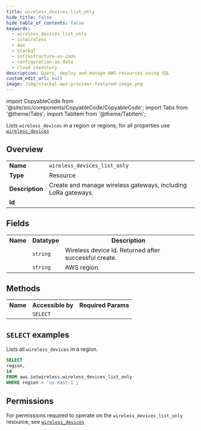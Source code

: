 ```yaml
---
title: wireless_devices_list_only
hide_title: false
hide_table_of_contents: false
keywords:
  - wireless_devices_list_only
  - iotwireless
  - aws
  - stackql
  - infrastructure-as-code
  - configuration-as-data
  - cloud inventory
description: Query, deploy and manage AWS resources using SQL
custom_edit_url: null
image: /img/stackql-aws-provider-featured-image.png
---
```


import CopyableCode from '@site/src/components/CopyableCode/CopyableCode';
import Tabs from '@theme/Tabs';
import TabItem from '@theme/TabItem';

Lists <code>wireless_devices</code> in a region or regions, for all properties use <a href="/services/serviceName/wireless_devices/"><code>wireless_devices</code></a>

## Overview
<table>
<tbody>
<tr><td><b>Name</b></td><td><code>wireless_devices_list_only</code></td></tr>
<tr><td><b>Type</b></td><td>Resource</td></tr>
<tr><td><b>Description</b></td><td>Create and manage wireless gateways, including LoRa gateways.</td></tr>
<tr><td><b>Id</b></td><td><CopyableCode code="aws.iotwireless.wireless_devices_list_only" /></td></tr>
</tbody>
</table>

## Fields
<table>
<tbody>
<tr><th>Name</th><th>Datatype</th><th>Description</th></tr><tr><td><CopyableCode code="id" /></td><td><code>string</code></td><td>Wireless device Id. Returned after successful create.</td></tr>
<tr><td><CopyableCode code="region" /></td><td><code>string</code></td><td>AWS region.</td></tr>
</tbody>
</table>

## Methods

<table>
<tbody>
  <tr>
    <th>Name</th>
    <th>Accessible by</th>
    <th>Required Params</th>
  </tr>
  <tr>
    <td><CopyableCode code="list_resources" /></td>
    <td><code>SELECT</code></td>
    <td><CopyableCode code="region" /></td>
  </tr>
</tbody>
</table>

## `SELECT` examples
Lists all <code>wireless_devices</code> in a region.
```sql
SELECT
region,
id
FROM aws.iotwireless.wireless_devices_list_only
WHERE region = 'us-east-1';
```


## Permissions

For permissions required to operate on the <code>wireless_devices_list_only</code> resource, see <a href="/services/iotwireless/wireless_devices/#permissions"><code>wireless_devices</code></a>


